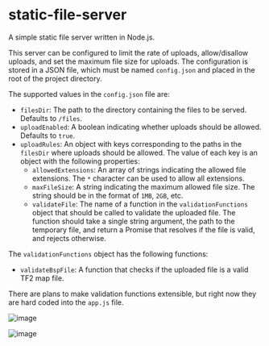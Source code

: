 # static-file-server

A simple static file server written in Node.js.

This server can be configured to limit the rate of uploads, allow/disallow uploads, and set the maximum file size for uploads. The configuration is stored in a JSON file, which must be named `config.json` and placed in the root of the project directory.

The supported values in the `config.json` file are:

- `filesDir`: The path to the directory containing the files to be served. Defaults to `/files`.
- `uploadEnabled`: A boolean indicating whether uploads should be allowed. Defaults to `true`.
- `uploadRules`: An object with keys corresponding to the paths in the `filesDir` where uploads should be allowed. The value of each key is an object with the following properties:
  - `allowedExtensions`: An array of strings indicating the allowed file extensions. The `*` character can be used to allow all extensions.
  - `maxFileSize`: A string indicating the maximum allowed file size. The string should be in the format of `1MB`, `2GB`, etc.
  - `validateFile`: The name of a function in the `validationFunctions` object that should be called to validate the uploaded file. The function should take a single string argument, the path to the temporary file, and return a Promise that resolves if the file is valid, and rejects otherwise.

The `validationFunctions` object has the following functions:

- `validateBspFile`: A function that checks if the uploaded file is a valid TF2 map file.

There are plans to make validation functions extensible, but right now they are hard coded into the `app.js` file.

![image](https://github.com/user-attachments/assets/d338f2e4-63c6-4e3f-969c-fc9622d75eeb)

![image](https://github.com/user-attachments/assets/5d74d668-7e83-4e85-9ee9-58313ed5b272)
